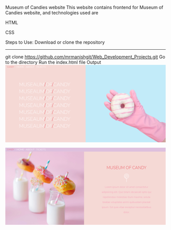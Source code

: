 Museum of Candies website
This website contains frontend for Museum of Candies website, and technologies used are

HTML

CSS


Steps to Use:
Download or clone the repository
- - - - - - - - - -- - - - - -- -  - -
git clone https://github.com/mrmanishgit/Web_Development_Projects.git
Go to the directory
Run the index.html file
Output
<img src="https://github.com/mrmanishgit/Web_Development_Projects/blob/main/Museum%20of%20Candies/first.png" >

<img src="https://github.com/mrmanishgit/Web_Development_Projects/blob/main/Museum%20of%20Candies/second.png" >
